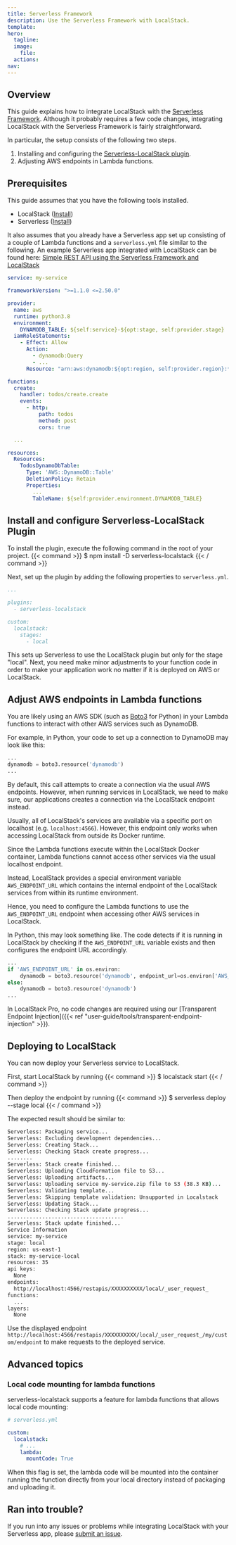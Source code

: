 ```yaml
---
title: Serverless Framework
description: Use the Serverless Framework with LocalStack.
template: 
hero:
  tagline: 
  image:
    file: 
  actions:
nav: 
---
```


## Overview

This guide explains how to integrate LocalStack with the [Serverless Framework](https://www.serverless.com/).
Although it probably requires a few code changes, integrating LocalStack with the Serverless Framework is fairly straightforward.

In particular, the setup consists of the following two steps.

1. Installing and configuring the [Serverless-LocalStack plugin](https://github.com/localstack/serverless-localstack).
2. Adjusting AWS endpoints in Lambda functions.

## Prerequisites

This guide assumes that you have the following tools installed.

* LocalStack ([Install](https://docs.localstack.cloud/get-started/#installation))
* Serverless ([Install](https://www.serverless.com/framework/docs/getting-started/))

It also assumes that you already have a Serverless app set up consisting of a couple of Lambda functions and a `serverless.yml` file similar to the following.
An example Serverless app integrated with LocalStack can be found here: <a href="https://github.com/localstack/serverless-python-rest-api-with-dynamodb"><i class="fab fa-github"></i>  Simple REST API using the Serverless Framework and LocalStack</a>

```yaml
service: my-service

frameworkVersion: ">=1.1.0 <=2.50.0"

provider:
  name: aws
  runtime: python3.8
  environment:
    DYNAMODB_TABLE: ${self:service}-${opt:stage, self:provider.stage}
  iamRoleStatements:
    - Effect: Allow
      Action:
        - dynamodb:Query
        - ...
      Resource: "arn:aws:dynamodb:${opt:region, self:provider.region}:*:table/${self:provider.environment.DYNAMODB_TABLE}"

functions:
  create:
    handler: todos/create.create
    events:
      - http:
          path: todos
          method: post
          cors: true

  ...

resources:
  Resources:
    TodosDynamoDbTable:
      Type: 'AWS::DynamoDB::Table'
      DeletionPolicy: Retain
      Properties:
        ...
        TableName: ${self:provider.environment.DYNAMODB_TABLE}
```

## Install and configure Serverless-LocalStack Plugin

To install the plugin, execute the following command in the root of your project.
{{< command >}}
$ npm install -D serverless-localstack
{{< / command >}}

Next, set up the plugin by adding the following properties to `serverless.yml`.

```yaml
...

plugins:
  - serverless-localstack

custom:
  localstack:
    stages:
      - local
```

This sets up Serverless to use the LocalStack plugin but only for the stage "local".
Next, you need make minor adjustments to your function code in order to make your application work no matter if it is deployed on AWS or LocalStack.

## Adjust AWS endpoints in Lambda functions

You are likely using an AWS SDK (such as [Boto3](https://github.com/boto/boto3) for Python) in your Lambda functions to interact with other AWS services such as DynamoDB.

For example, in Python, your code to set up a connection to DynamoDB may look like this:

```python
...
dynamodb = boto3.resource('dynamodb')
...
```

By default, this call attempts to create a connection via the usual AWS endpoints.
However, when running services in LocalStack, we need to make sure, our applications creates a connection via the LocalStack endpoint instead.

Usually, all of LocalStack's services are available via a specific port on localhost (e.g. `localhost:4566`).
However, this endpoint only works when accessing LocalStack from outside its Docker runtime.

Since the Lambda functions execute within the LocalStack Docker container, Lambda functions cannot access other services via the usual localhost endpoint.

Instead, LocalStack provides a special environment variable `AWS_ENDPOINT_URL` which contains the internal endpoint of the LocalStack services from within its runtime environment.

Hence, you need to configure the Lambda functions to use the `AWS_ENDPOINT_URL` endpoint when accessing other AWS services in LocalStack.

In Python, this may look something like.
The code detects if it is running in LocalStack by checking if the `AWS_ENDPOINT_URL` variable exists and then configures the endpoint URL accordingly.

```python
...
if 'AWS_ENDPOINT_URL' in os.environ:
    dynamodb = boto3.resource('dynamodb', endpoint_url=os.environ['AWS_ENDPOINT_URL'])
else:
    dynamodb = boto3.resource('dynamodb')
...
```

In LocalStack Pro, no code changes are required using our [Transparent Endpoint Injection]({{< ref "user-guide/tools/transparent-endpoint-injection" >}}).

## Deploying to LocalStack

You can now deploy your Serverless service to LocalStack.

First, start LocalStack by running
{{< command >}}
$ localstack start
{{< / command >}}

Then deploy the endpoint by running
{{< command >}}
$ serverless deploy --stage local
{{< / command >}}

The expected result should be similar to:

```bash
Serverless: Packaging service...
Serverless: Excluding development dependencies...
Serverless: Creating Stack...
Serverless: Checking Stack create progress...
........
Serverless: Stack create finished...
Serverless: Uploading CloudFormation file to S3...
Serverless: Uploading artifacts...
Serverless: Uploading service my-service.zip file to S3 (38.3 KB)...
Serverless: Validating template...
Serverless: Skipping template validation: Unsupported in Localstack
Serverless: Updating Stack...
Serverless: Checking Stack update progress...
.....................................
Serverless: Stack update finished...
Service Information
service: my-service
stage: local
region: us-east-1
stack: my-service-local
resources: 35
api keys:
  None
endpoints:
  http://localhost:4566/restapis/XXXXXXXXXX/local/_user_request_
functions:
  ...
layers:
  None
```

Use the displayed endpoint `http://localhost:4566/restapis/XXXXXXXXXX/local/_user_request_/my/custom/endpoint` to make requests to the deployed service.

## Advanced topics

### Local code mounting for lambda functions

serverless-localstack supports a feature for lambda functions that allows local code mounting:

```yaml
# serverless.yml

custom:
  localstack:
    # ...
    lambda:
      mountCode: True
```

When this flag is set, the lambda code will be mounted into the container running the function directly from your local directory instead of packaging and uploading it.

## Ran into trouble?

If you run into any issues or problems while integrating LocalStack with your Serverless app, please [submit an issue](https://github.com/localstack/serverless-localstack/issues).
